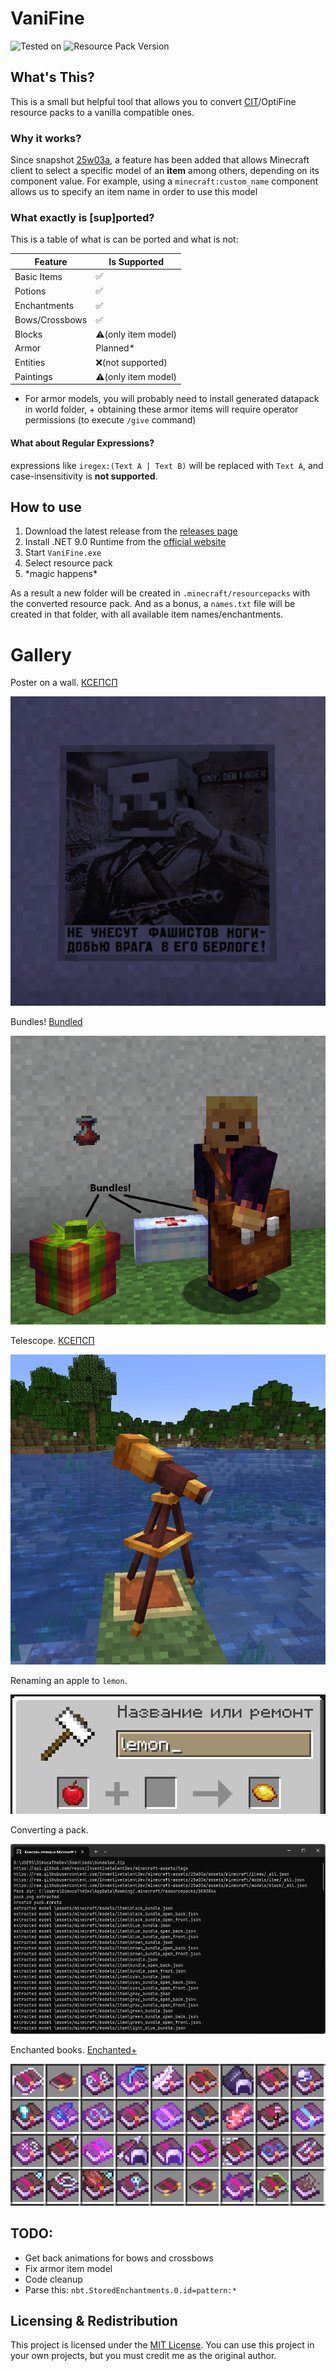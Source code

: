 ﻿# VaniFine 
![Tested on](https://badge.ttsalpha.com/api?label=Tested%20on&status=1.21.5&color=009E00)
![Resource Pack Version](https://badge.ttsalpha.com/api?label=Resource%20Pack%20Version&status=55&color=ddd)
## What's This?
This is a small but helpful tool that allows you to convert [CIT](https://modrinth.com/mod/cit-resewn)/OptiFine resource packs to a vanilla compatible ones.

### Why it works?
Since snapshot [25w03a](https://minecraft.wiki/w/Java_Edition_25w03a), a feature has been added that allows Minecraft client to select a specific model of an **item** among others, depending on its component value.
For example, using a `minecraft:custom_name` component allows us to specify an item name in order to use this model

### What exactly is [sup]ported?
This is a table of what is can be ported and what is not:

| Feature | Is Supported |
| --- | --- |
| Basic Items | ✅ |
| Potions | ✅ |
| Enchantments | ✅ |
| Bows/Crossbows | ✅ |
| Blocks | ⚠️(only item model) |
| Armor | Planned* |
| Entities | ❌(not supported) |
| Paintings | ⚠️(only item model) |

* For armor models, you will probably need to install generated datapack in world folder, + obtaining these armor items will require operator permissions (to execute `/give` command)

#### What about Regular Expressions?
expressions like `iregex:(Text A | Text B)` will be replaced with `Text A`, and case-insensitivity is **not supported**.

## How to use
1. Download the latest release from the [releases page](https://github.com/DimucaTheDev/VaniFine/releases)
2. Install .NET 9.0 Runtime from the [official website](https://dotnet.microsoft.com/download/dotnet/9.0)
3. Start `VaniFine.exe`
4. Select resource pack
5. \*magic happens*

As a result a new folder will be created in `.minecraft/resourcepacks` with the converted resource pack.
And as a bonus, a `names.txt` file will be created in that folder, with all available item names/enchantments.

# Gallery
Poster on a wall. [КСЕПСП](https://www.planetminecraft.com/texture-pack/ksepsp-v9-optifine-cit/)

![Poster. Renamed painting in item frame.](https://github.com/DimucaTheDev/VaniFine/blob/cfc9b71d1077ab81efe2cc3307759e9a3a72553c/images/poster.png)

Bundles! [Bundled](https://modrinth.com/mod/bundled_)

![Bundles!](https://github.com/DimucaTheDev/VaniFine/blob/cfc9b71d1077ab81efe2cc3307759e9a3a72553c/images/renamed_bundles_and_a_potion.png)

Telescope. [КСЕПСП](https://www.planetminecraft.com/texture-pack/ksepsp-v9-optifine-cit/)

![Renamed spyglass in item frame](https://github.com/DimucaTheDev/VaniFine/blob/cfc9b71d1077ab81efe2cc3307759e9a3a72553c/images/telescope.png)

Renaming an apple to `lemon`.

![](https://github.com/DimucaTheDev/VaniFine/blob/21a6ebf2c9825bd98867db375fc3c5f7ad4e54cb/images/anvil.png)

Converting a pack.

![](https://github.com/DimucaTheDev/VaniFine/blob/cfc9b71d1077ab81efe2cc3307759e9a3a72553c/images/in_progress.png)

Enchanted books. [Enchanted+](https://www.planetminecraft.com/texture-pack/enchantments-5637237/)

![Enchanted books in creative inventory](https://github.com/DimucaTheDev/VaniFine/blob/a57096f8052472e20862fc0f507fe38f09f472f1/images/enchanted_books.png)

## TODO:
- Get back animations for bows and crossbows
- Fix armor item model
- Code cleanup
- Parse this: `nbt.StoredEnchantments.0.id=pattern:*`
 
## Licensing & Redistribution
This project is licensed under the [MIT License](LICENSE). You can use this project in your own projects, but you must credit me as the original author.
